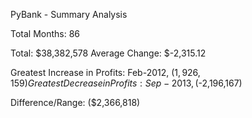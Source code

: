 PyBank - Summary Analysis

Total Months: 86

Total: $38,382,578
Average Change: $-2,315.12

Greatest Increase in Profits: Feb-2012, ($1,926,159)
Greatest Decrease in Profits: Sep-2013, ($-2,196,167)

Difference/Range: ($2,366,818)
